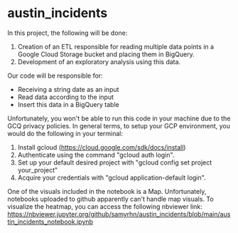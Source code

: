 # austin_incidents
In this project, the following will be done:

1. Creation of an ETL responsible for reading multiple data points in a Google Cloud Storage bucket and placing them in BigQuery.
2. Development of an exploratory analysis using this data.

Our code will be responsible for:
- Receiving a string date as an input
- Read data according to the input
- Insert this data in a BigQuery table

Unfortunately, you won't be able to run this code in your machine due to the GCQ privacy policies. 
In general terms, to setup your GCP environment, you would do the following in your terminal:

1. Install gcloud (https://cloud.google.com/sdk/docs/install)
2. Authenticate using the command "gcloud auth login".
3. Set up your default desired project with "gcloud config set project your_project"
4. Acquire your credentials with "gcloud application-default login".

One of the visuals included in the notebook is a Map. Unfortunately, notebooks uploaded to github apparently can't handle map visuals. To visualize the heatmap, you can access the following nbviewer link:
https://nbviewer.jupyter.org/github/samyrhn/austin_incidents/blob/main/austin_incidents_notebook.ipynb
